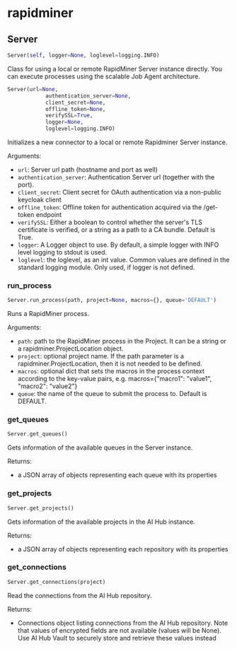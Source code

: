 
# rapidminer


## Server
```python
Server(self, logger=None, loglevel=logging.INFO)
```

Class for using a local or remote RapidMiner Server instance directly. You can execute processes using the scalable Job Agent architecture.



```python
Server(url=None,
            authentication_server=None,
            client_secret=None,
            offline_token=None,
            verifySSL=True,
            logger=None,
            loglevel=logging.INFO)
```

Initializes a new connector to a local or remote Rapidminer Server instance.

Arguments:
- `url`: Server url path (hostname and port as well)
- `authentication_server`: Authentication Server url (together with the port).
- `client_secret`: Client secret for OAuth authentication via a non-public keycloak client
- `offline_token`: Offline token for authentication acquired via the /get-token endpoint
- `verifySSL`: Either a boolean to control whether the server's TLS certificate is verified,
              or a string as a path to a CA bundle. Default is True.
- `logger`: A Logger object to use. By default, a simple logger with INFO level logging to stdout is used.
- `loglevel`: the loglevel, as an int value. Common values are defined in the standard logging module. Only used, if logger is not defined.


### run_process
```python
Server.run_process(path, project=None, macros={}, queue='DEFAULT')
```

Runs a RapidMiner process.

Arguments:
- `path`: path to the RapidMiner process in the Project. It can be a string or a rapidminer.ProjectLocation object.
- `project`: optional project name. If the path parameter is a rapidminer.ProjectLocation, then it is not needed to be defined.
- `macros`: optional dict that sets the macros in the process context according to the key-value pairs, e.g. macros={"macro1": "value1", "macro2": "value2"}
- `queue`: the name of the queue to submit the process to. Default is DEFAULT.


### get_queues
```python
Server.get_queues()
```

Gets information of the available queues in the Server instance.




Returns:


- a JSON array of objects representing each queue with its properties


### get_projects
```python
Server.get_projects()
```

Gets information of the available projects in the AI Hub instance.




Returns:


- a JSON array of objects representing each repository with its properties


### get_connections
```python
Server.get_connections(project)
```

Read the connections from the AI Hub repository.




Returns:


- Connections object listing connections from the AI Hub repository. Note that values of encrypted fields are not available (values will be None). Use AI Hub Vault to securely store and retrieve these values instead

